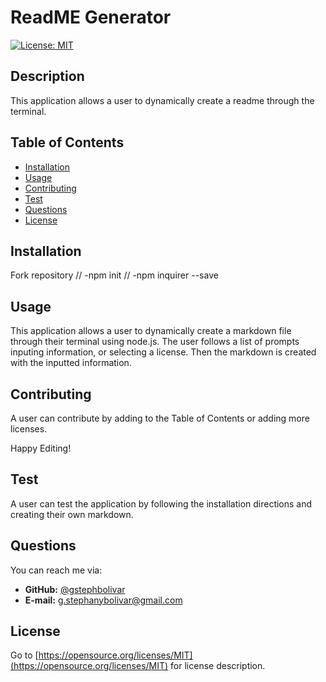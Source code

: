 # ReadME Generator
  [![License: MIT](https://img.shields.io/badge/License-MIT-blue.svg)](https://opensource.org/licenses/https://opensource.org/licenses/MIT)
  ## Description
  This application allows a user to dynamically create a readme through the terminal.
## Table of Contents

* [Installation](#installation)
* [Usage](#usage)
* [Contributing](#usage)
* [Test](#test)
* [Questions](#questions)
* [License](#license)

## Installation

Fork repository // -npm init // -npm inquirer --save

## Usage

This application allows a user to dynamically create a markdown file through their terminal using node.js. The user follows a list of prompts inputing information, or selecting a license. Then the markdown is created with the inputted information. 

## Contributing

A user can contribute by adding to the Table of Contents or adding more licenses. 

Happy Editing!

## Test

A user can test the application by following the installation directions and creating their own markdown. 

## Questions

You can reach me via:
* **GitHub:** [@gstephbolivar](https://github.com/@gstephbolivar)
* **E-mail:** [g.stephanybolivar@gmail.com](g.stephanybolivar@gmail.com)

## License

Go to [https://opensource.org/licenses/MIT](https://opensource.org/licenses/MIT) for license description.
